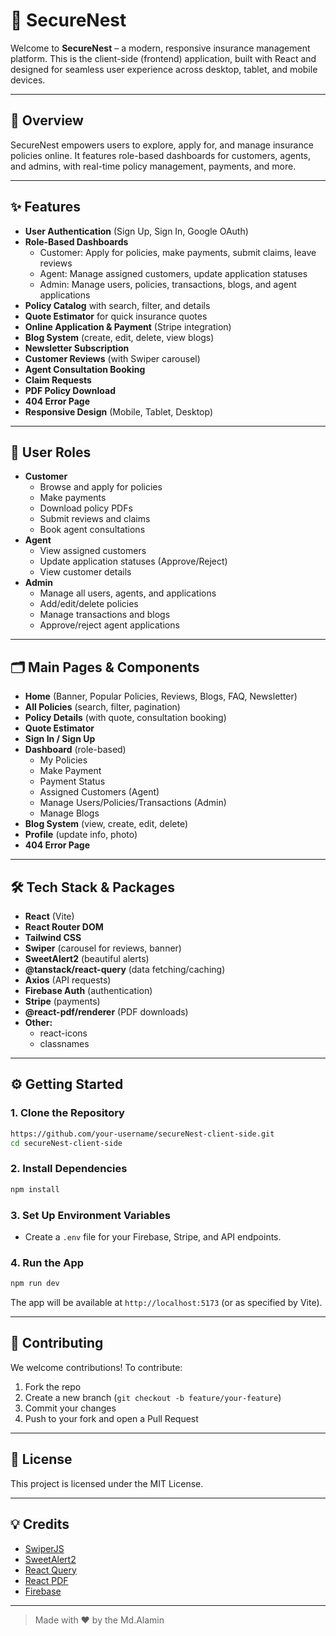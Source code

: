 # 🏡 SecureNest 

Welcome to **SecureNest** – a modern, responsive insurance management platform. This is the client-side (frontend) application, built with React and designed for seamless user experience across desktop, tablet, and mobile devices.

---

## 🚀 Overview
SecureNest empowers users to explore, apply for, and manage insurance policies online. It features role-based dashboards for customers, agents, and admins, with real-time policy management, payments, and more.

---

## ✨ Features
- **User Authentication** (Sign Up, Sign In, Google OAuth)
- **Role-Based Dashboards**
  - Customer: Apply for policies, make payments, submit claims, leave reviews
  - Agent: Manage assigned customers, update application statuses
  - Admin: Manage users, policies, transactions, blogs, and agent applications
- **Policy Catalog** with search, filter, and details
- **Quote Estimator** for quick insurance quotes
- **Online Application & Payment** (Stripe integration)
- **Blog System** (create, edit, delete, view blogs)
- **Newsletter Subscription**
- **Customer Reviews** (with Swiper carousel)
- **Agent Consultation Booking**
- **Claim Requests**
- **PDF Policy Download**
- **404 Error Page**
- **Responsive Design** (Mobile, Tablet, Desktop)

---

## 👤 User Roles
- **Customer**
  - Browse and apply for policies
  - Make payments
  - Download policy PDFs
  - Submit reviews and claims
  - Book agent consultations
- **Agent**
  - View assigned customers
  - Update application statuses (Approve/Reject)
  - View customer details
- **Admin**
  - Manage all users, agents, and applications
  - Add/edit/delete policies
  - Manage transactions and blogs
  - Approve/reject agent applications

---

## 🗂️ Main Pages & Components
- **Home** (Banner, Popular Policies, Reviews, Blogs, FAQ, Newsletter)
- **All Policies** (search, filter, pagination)
- **Policy Details** (with quote, consultation booking)
- **Quote Estimator**
- **Sign In / Sign Up**
- **Dashboard** (role-based)
  - My Policies
  - Make Payment
  - Payment Status
  - Assigned Customers (Agent)
  - Manage Users/Policies/Transactions (Admin)
  - Manage Blogs
- **Blog System** (view, create, edit, delete)
- **Profile** (update info, photo)
- **404 Error Page**

---

## 🛠️ Tech Stack & Packages
- **React** (Vite)
- **React Router DOM**
- **Tailwind CSS**
- **Swiper** (carousel for reviews, banner)
- **SweetAlert2** (beautiful alerts)
- **@tanstack/react-query** (data fetching/caching)
- **Axios** (API requests)
- **Firebase Auth** (authentication)
- **Stripe** (payments)
- **@react-pdf/renderer** (PDF downloads)
- **Other:**
  - react-icons
  - classnames

---

## ⚙️ Getting Started

### 1. **Clone the Repository**
```bash
https://github.com/your-username/secureNest-client-side.git
cd secureNest-client-side
```

### 2. **Install Dependencies**
```bash
npm install
```

### 3. **Set Up Environment Variables**
- Create a `.env` file for your Firebase, Stripe, and API endpoints.

### 4. **Run the App**
```bash
npm run dev
```

The app will be available at `http://localhost:5173` (or as specified by Vite).

---

## 🤝 Contributing
We welcome contributions! To contribute:
1. Fork the repo
2. Create a new branch (`git checkout -b feature/your-feature`)
3. Commit your changes
4. Push to your fork and open a Pull Request

---

## 📄 License
This project is licensed under the MIT License.

---

## 💡 Credits
- [SwiperJS](https://swiperjs.com/)
- [SweetAlert2](https://sweetalert2.github.io/)
- [React Query](https://tanstack.com/query/latest)
- [React PDF](https://react-pdf.org/)
- [Firebase](https://firebase.google.com/)

---

> Made with ❤️ by the Md.Alamin